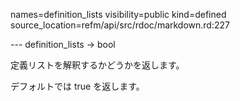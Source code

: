 names=definition_lists
visibility=public
kind=defined
source_location=refm/api/src/rdoc/markdown.rd:227

--- definition_lists -> bool

定義リストを解釈するかどうかを返します。

デフォルトでは true を返します。

